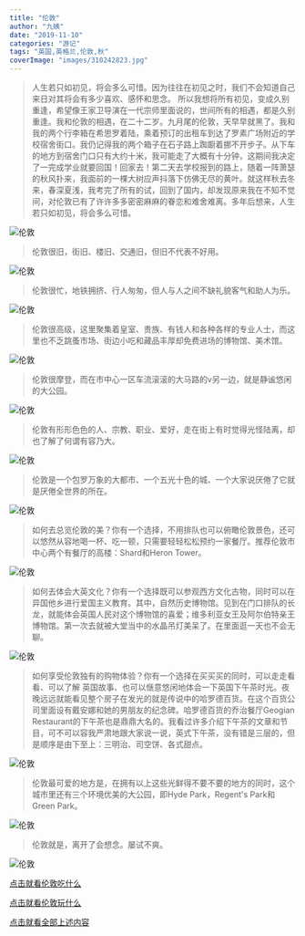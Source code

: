 ```yaml
---
title: "伦敦"
author: "九姨"
date: "2019-11-10"
categories: "游记"
tags: "英国,英格兰,伦敦,秋"
coverImage: "images/310242823.jpg"
---
```


> 人生若只如初见，将会多么可惜。因为往往在初见之时，我们不会知道自己来日对其将会有多少喜欢、感怀和思念。 所以我想将所有初见，变成久别重逢，希望像王家卫导演在一代宗师里面说的，世间所有的相遇，都是久别重逢。我和伦敦的相遇，在二十二岁。九月尾的伦敦，天早早就黑了。我和我的两个行李箱在希思罗着陆，乘着预订的出租车到达了罗素广场附近的学校宿舍街口。我仍记得我的两个箱子在石子路上踟蹰着挪不开步子。从下车的地方到宿舍门口只有大约十米，我可能走了大概有十分钟，这期间我决定了一完成学业就要回国！回家去！第二天去学校报到的路上，随着一阵萧瑟的秋风扑来，我面前的一棵大树应声抖落下仿佛无尽的黄叶。就这样秋去冬来，春深夏浅，我考完了所有的试，回到了国内，却发现原来我在不知不觉间，对伦敦已有了许许多多密密麻麻的眷恋和难舍难离。多年后想来，人生若只如初见，将会多么可惜。

![伦敦](images/1897973720.jpg)

> 伦敦很旧，街旧、楼旧、交通旧，但旧不代表不好用。

![伦敦](images/611877824.jpg)

> 伦敦很忙，地铁拥挤、行人匆匆，但人与人之间不缺礼貌客气和助人为乐。

![伦敦](images/IMG_20120729_115019.jpg)

> 伦敦很高级，这里聚集着皇室、贵族、有钱人和各种各样的专业人士，而这里也不乏跳蚤市场、街边小吃和藏品丰厚却免费进场的博物馆、美术馆。

![伦敦](images/2082827365.jpg)

> 伦敦很摩登，而在市中心一区车流滚滚的大马路的v另一边，就是静谧悠闲的大公园。

![伦敦](images/262473853.jpg)

> 伦敦有形形色色的人、宗教、职业、爱好，走在街上有时觉得光怪陆离，却也了解了何谓有容乃大。

![伦敦](images/IMG_20140823_154841.jpg)

> 伦敦是一个包罗万象的大都市、一个五光十色的城、一个大家说厌倦了它就是厌倦全世界的所在。

![伦敦](images/coverimageIMG_20170701_214925_1.jpg)

> 如何去总览伦敦的美？你有一个选择，不用排队也可以俯瞰伦敦景色，还可以悠然从容地喝一杯、吃一顿，只需要轻轻松松预约一家餐厅。推荐伦敦市中心两个有餐厅的高楼：Shard和Heron Tower。

![伦敦](images/1837729748.jpg)

> 如何去体会大英文化？你有一个选择既可以参观西方文化古物，同时可以在异国他乡进行爱国主义教育。其中，自然历史博物馆。见到在门口排队的长龙，就能体会英国人民对这个博物馆的喜爱；维多利亚女王及阿尔伯特亲王博物馆。第一次去就被大堂当中的水晶吊灯美呆了。在里面逛一天也不会无聊。

![伦敦](images/1863606397.jpg)

> 如何享受伦敦独有的购物体验？你有一个选择在买买买的同时，可以走走看看、可以了解 英国故事、也可以惬意悠闲地体会一下英国下午茶时光。夜晚远远就能看见整个房子在发光的就是传说中的哈罗德百货。在这个百货公司里面设有戴安娜和她的男朋友的纪念碑。哈罗德百货的乔治餐厅Geogian Restaurant的下午茶也是鼎鼎大名的。我看过许多介绍下午茶的文章和节目，可不可以容我严肃地跟大家说一说，英式下午茶，没有错是三层的，但是顺序是由下至上：三明治、司空饼、各式甜点。

![伦敦](images/P1000647.jpg)

> 伦敦最可爱的地方是，在拥有以上这些光鲜得不要不要的地方的同时，这个城市里还有三个环境优美的大公园，即Hyde Park，Regent's Park和Green Park。

![伦敦](images/20190120.jpg)

> 伦敦就是，离开了会想念。屡试不爽。

![伦敦](images/310242823.jpg)


[点击就看伦敦吃什么](/posts/categories/%E7%BE%8E%E9%A3%9F?pagetype=uk-food&tags=%E8%8B%B1%E5%9B%BD,%E4%BC%A6%E6%95%A6&extags=)

[点击就看伦敦玩什么](/posts/categories/攻略?pagetype=uk-play&tags=英国,伦敦&extags=)

[点击就看全部上述内容](/posts?tags=%E4%BC%A6%E6%95%A6)